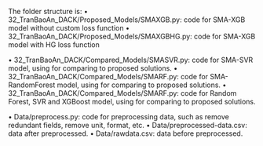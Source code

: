 The folder structure is:
•	32_TranBaoAn_DACK/Proposed_Models/SMAXGB.py: code for SMA-XGB model without custom loss function
•	32_TranBaoAn_DACK/Proposed_Models/SMAXGBHG.py: code for SMA-XGB model with HG loss function

•	32_TranBaoAn_DACK/Compared_Models/SMASVR.py: code for SMA-SVR model, using for comparing to proposed solutions.
•	32_TranBaoAn_DACK/Compared_Models/SMARF.py: code for SMA-RandomForest model, using for comparing to proposed solutions.
•	32_TranBaoAn_DACK/Compared_Models/SMARF.py: code for Random Forest, SVR and XGBoost model, using for comparing to proposed solutions.

•	Data/preprocess.py: code for preprocessing data, such as remove redundant fields, remove unit, format, etc.
•	Data/preprocessed-data.csv: data after preprocessed.
•	Data/rawdata.csv: data before preprocessed.
